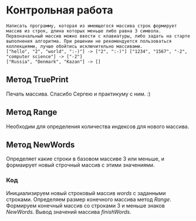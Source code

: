 # Контрольная работа
```
Написать программу, которая из имеющегося массива строк формирует массив из строк, длина которых меньше либо равна 3 символа. Первоначальный массив можно ввести с клавиатуры, либо задать на старте выполнения алгоритма. При решении не рекомендуется пользоваться коллекциями, лучше обойтись исключительно массивами.
["hello", "2", "world", ":-)"] -> ["2", ":-)"] ["1234", "1567", "-2", "computer science"] -> ["-2"]
["Russia", "Denmark", "Kazan"] -> []
```
## Метод TruePrint
Печать массива. Спасибо Сергею и практикуму с ним. :)

## Метод Range
Необходим для определения количества индексов для нового массива.

## Метод NewWords
Определяет какие строки в базовом массиве 3 или меньше, и формаирует новый строчный массив с этими значениями.

### Код
Инициализируем новый строковый массив _words_ с заданными строками. Определяем размер конечного массива метод _Range_. Формируем конечный массив со строками 3 и меньше знаков _NewWords_. Вывод значений массива _finishWords_.